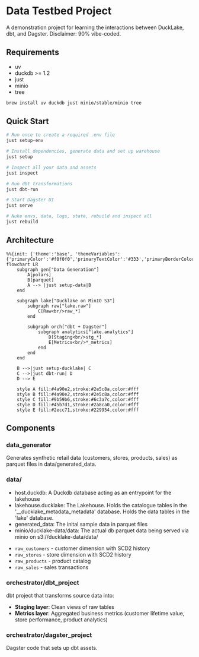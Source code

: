# Data Testbed Project

A demonstration project for learning the interactions between DuckLake, dbt, and Dagster. Disclaimer: 90% vibe-coded.

## Requirements
* uv
* duckdb >= 1.2
* just
* minio
* tree

```bash
brew install uv duckdb just minio/stable/minio tree
```

## Quick Start

```bash
# Run once to create a required .env file
just setup-env

# Install dependencies, generate data and set up warehouse
just setup

# Inspect all your data and assets
just inspect

# Run dbt transformations
just dbt-run

# Start Dagster UI
just serve

# Nuke envs, data, logs, state, rebuild and inspect all
just rebuild

```

## Architecture

```mermaid
%%{init: {'theme':'base', 'themeVariables': {'primaryColor':'#f0f0f0','primaryTextColor':'#333','primaryBorderColor':'#666','lineColor':'#666','secondaryColor':'#fff','tertiaryColor':'#fff'}}}%%
flowchart LR
    subgraph gen["Data Generation"]
        A[polars]
        B[parquet]
        A --> |just setup-data|B
    end

    subgraph lake["Ducklake on MinIO S3"]
        subgraph raw["lake.raw"]
            C[Raw<br/>raw_*]
        end

        subgraph orch["dbt + Dagster"]
            subgraph analytics["lake.analytics"]
                D[Staging<br/>stg_*]
                E[Metrics<br/>*_metrics]
            end
        end
    end

    B -->|just setup-ducklake| C
    C -->|just dbt-run| D
    D --> E

    style A fill:#4a90e2,stroke:#2e5c8a,color:#fff
    style B fill:#4a90e2,stroke:#2e5c8a,color:#fff
    style C fill:#9b59b6,stroke:#6c3a7c,color:#fff
    style D fill:#45b7d1,stroke:#2a8ca0,color:#fff
    style E fill:#2ecc71,stroke:#229954,color:#fff
```

## Components

### data_generator
Generates synthetic retail data (customers, stores, products, sales) as parquet files in data/generated_data.

### data/

* host.duckdb: A Duckdb database acting as an entrypoint for the lakehouse
* lakehouse.ducklake: The Lakehouse. Holds the catalogue tables in the '__ducklake_metadata_metadata' database. Holds the data tables in the 'lake' database.
* generated_data: The inital sample data in parquet files
* minio/ducklake-data/data: The actual db parquet data being served via minio on s3://ducklake-data/data/

- `raw_customers` - customer dimension with SCD2 history
- `raw_stores` - store dimension with SCD2 history
- `raw_products` - product catalog
- `raw_sales` - sales transactions

### orchestrator/dbt_project
dbt project that transforms source data into:
- **Staging layer**: Clean views of raw tables
- **Metrics layer**: Aggregated business metrics (customer lifetime value, store performance, product analytics)

### orchestrator/dagster_project
Dagster code that sets up dbt assets.

